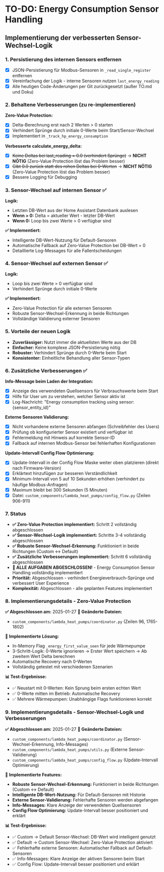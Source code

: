# TO-DO: Energy Consumption Sensor Handling

## Implementierung der verbesserten Sensor-Wechsel-Logik

### 1. Persistierung des internen Sensors entfernen
- [x] JSON-Persistierung für Modbus-Sensoren in `_read_single_register` entfernen
- [x] Vereinfachung der Logik - interne Sensoren nutzen `last_energy_reading`
- [x] Alle heutigen Code-Änderungen per Git zurückgesetzt (außer TO.md und Doku)

### 2. Behaltene Verbesserungen (zu re-implementieren)
**Zero-Value Protection:**
- [x] Delta-Berechnung erst nach 2 Werten > 0 starten
- [x] Verhindert Sprünge durch initiale 0-Werte beim Start/Sensor-Wechsel
- [x] Implementiert in `_track_hp_energy_consumption`

**Verbesserte calculate_energy_delta:**
- [x] ~~Keine Deltas bei last_reading = 0.0 (verhindert Sprünge)~~ → **NICHT NÖTIG** (Zero-Value Protection löst das Problem besser)
- [x] ~~Gibt 0.0 zurück statt des rohen Deltas bei 0-Werten~~ → **NICHT NÖTIG** (Zero-Value Protection löst das Problem besser)
- [x] Bessere Logging für Debugging

### 3. Sensor-Wechsel auf internen Sensor ✅
**Logik:**
- Letzten DB-Wert aus der Home Assistant Datenbank auslesen
- **Wenn > 0:** Delta = aktueller Wert - letzter DB-Wert
- **Wenn 0:** Loop bis zwei Werte > 0 verfügbar sind

**✅ Implementiert:**
- Intelligente DB-Wert-Nutzung für Default-Sensoren
- Automatische Fallback auf Zero-Value Protection bei DB-Wert = 0
- Detaillierte Log-Messages für alle Fallentscheidungen

### 4. Sensor-Wechsel auf externen Sensor ✅
**Logik:**
- Loop bis zwei Werte > 0 verfügbar sind
- Verhindert Sprünge durch initiale 0-Werte

**✅ Implementiert:**
- Zero-Value Protection für alle externen Sensoren
- Robuste Sensor-Wechsel-Erkennung in beide Richtungen
- Vollständige Validierung externer Sensoren

### 5. Vorteile der neuen Logik
- **Zuverlässiger:** Nutzt immer die aktuellsten Werte aus der DB
- **Einfacher:** Keine komplexe JSON-Persistierung nötig
- **Robuster:** Verhindert Sprünge durch 0-Werte beim Start
- **Konsistenter:** Einheitliche Behandlung aller Sensor-Typen

### 6. Zusätzliche Verbesserungen ✅

**Info-Message beim Laden der Integration:**
- [x] Anzeige des verwendeten Quellsensors für Verbrauchswerte beim Start
- [x] Hilfe für User um zu verstehen, welcher Sensor aktiv ist
- [x] Log-Nachricht: "Energy consumption tracking using sensor: {sensor_entity_id}"

**Externe Sensoren Validierung:**
- [x] Nicht vorhandene externe Sensoren abfangen (Schreibfehler des Users)
- [x] Prüfung ob konfigurierter Sensor existiert und verfügbar ist
- [x] Fehlermeldung mit Hinweis auf korrekte Sensor-ID
- [x] Fallback auf internen Modbus-Sensor bei fehlerhaften Konfigurationen

**Update-Intervall Config Flow Optimierung:**
- [x] Update-Intervall in der Config Flow Maske weiter oben platzieren (direkt nach Firmware-Version)
- [x] Erklärtext hinzufügen zur besseren Verständlichkeit
- [x] Minimum-Intervall von 5 auf 10 Sekunden erhöhen (verhindert zu häufige Modbus-Anfragen)
- [x] Maximum bleibt bei 300 Sekunden (5 Minuten)
- [x] Datei: `custom_components/lambda_heat_pumps/config_flow.py` (Zeilen 906-911)

### 7. Status
- **✅ Zero-Value Protection implementiert:** Schritt 2 vollständig abgeschlossen
- **✅ Sensor-Wechsel-Logik implementiert:** Schritte 3-4 vollständig abgeschlossen
- **✅ Robuste Sensor-Wechsel-Erkennung:** Funktioniert in beide Richtungen (Custom ↔ Default)
- **✅ Zusätzliche Verbesserungen implementiert:** Schritt 6 vollständig abgeschlossen
- **🎉 ALLE AUFGABEN ABGESCHLOSSEN!** - Energy Consumption Sensor Handling vollständig implementiert
- **Priorität:** Abgeschlossen - verhindert Energieverbrauch-Sprünge und verbessert User Experience
- **Komplexität:** Abgeschlossen - alle geplanten Features implementiert

### 8. Implementierungsdetails - Zero-Value Protection
**✅ Abgeschlossen am:** 2025-01-27
**📁 Geänderte Dateien:**
- `custom_components/lambda_heat_pumps/coordinator.py` (Zeilen 96, 1765-1802)

**🔧 Implementierte Lösung:**
- In-Memory Flag `_energy_first_value_seen` für jede Wärmepumpe
- 3-Schritt-Logik: 0-Werte ignorieren → Erster Wert speichern → Ab zweitem Wert Delta berechnen
- Automatische Recovery nach 0-Werten
- Vollständig getestet mit verschiedenen Szenarien

**📊 Test-Ergebnisse:**
- ✅ Neustart mit 0-Werten: Kein Sprung beim ersten echten Wert
- ✅ 0-Werte mitten im Betrieb: Automatische Recovery
- ✅ Mehrere Wärmepumpen: Unabhängige Flags funktionieren korrekt

### 9. Implementierungsdetails - Sensor-Wechsel-Logik und Verbesserungen
**✅ Abgeschlossen am:** 2025-01-27
**📁 Geänderte Dateien:**
- `custom_components/lambda_heat_pumps/coordinator.py` (Sensor-Wechsel-Erkennung, Info-Messages)
- `custom_components/lambda_heat_pumps/utils.py` (Externe Sensor-Validierung)
- `custom_components/lambda_heat_pumps/config_flow.py` (Update-Intervall Optimierung)

**🔧 Implementierte Features:**
- **Robuste Sensor-Wechsel-Erkennung:** Funktioniert in beide Richtungen (Custom ↔ Default)
- **Intelligente DB-Wert-Nutzung:** Für Default-Sensoren mit Historie
- **Externe Sensor-Validierung:** Fehlerhafte Sensoren werden abgefangen
- **Info-Messages:** Klare Anzeige der verwendeten Quellsensoren
- **Config Flow Optimierung:** Update-Intervall besser positioniert und erklärt

**📊 Test-Ergebnisse:**
- ✅ Custom → Default Sensor-Wechsel: DB-Wert wird intelligent genutzt
- ✅ Default → Custom Sensor-Wechsel: Zero-Value Protection aktiviert
- ✅ Fehlerhafte externe Sensoren: Automatischer Fallback auf Default-Sensoren
- ✅ Info-Messages: Klare Anzeige der aktiven Sensoren beim Start
- ✅ Config Flow: Update-Intervall besser positioniert und erklärt
